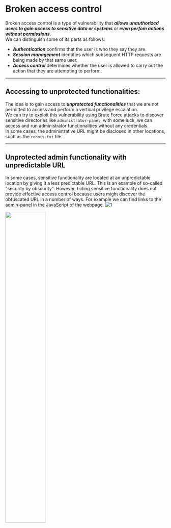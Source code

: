 # Broken access control
Broken access control is a type of vulnerability that ***allows unauthorized users to gain access to sensitive data or systems*** or ***even perfom actions without permissions***.<br />
We can distinguish some of its parts as follows:
- ***Authentication*** confirms that the user is who they say they are.
- ***Session management*** identifies which subsequent HTTP requests are being made by that same user.
- ***Access control*** determines whether the user is allowed to carry out the action that they are attempting to perform.

-------------

## Accessing to unprotected functionalities:
The idea is to gain access to ***unprotected functionalities*** that we are not permitted to access and perform a vertical privilege escalation.<br />
We can try to exploit this vulnerability using Brute Force attacks to discover sensitive directories like `administrator-panel`, with some luck, we can access and run administrator functionalities without any credentials.<br />
In some cases, the administrative URL might be disclosed in other locations, such as the `robots.txt` file.

------------------------

## Unprotected admin functionality with unpredictable URL
In some cases, sensitive functionality are located at an unpredictable location by giving it a less predictable URL. This is an example of so-called "security by obscurity". However, hiding sensitive functionality does not provide effective access control because users might discover the obfuscated URL in a number of ways. For example we can find links to the admin-panel in the JavaScript of the webpage.
![1](https://github.com/alejandro-pentest/Hacking-Web/assets/161533623/961daed4-1d15-4a25-b067-0b1ed105f07e)

<img src="https://github.com/alejandro-pentest/Hacking-Web/assets/161533623/961daed4-1d15-4a25-b067-0b1ed105f07e" width=50% height=50%>

